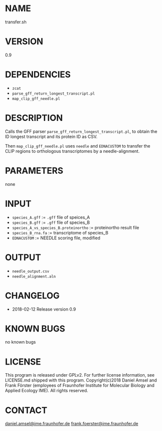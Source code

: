 # NAME
transfer.sh
# VERSION
0.9
# DEPENDENCIES
- `zcat`
- `parse_gff_return_longest_transcript.pl`
- `map_clip_gff_needle.pl`
# DESCRIPTION
Calls the GFF parser `parse_gff_return_longest_transcript.pl`, to obtain the ID longest transcript and its protein ID as CSV.

Then `map_clip_gff_needle.pl` uses `needle` and `EDNACUSTOM` to transfer the CLIP regions to orthologous transcriptomes by a needle-alignment.
# PARAMETERS
none
# INPUT
- `species_A.gff` := `.gff` file of speices_A
- `species_B.gff` := `.gff` file of species_B
- `species_A_vs_species_B.proteinortho` := proteinortho result file
- `species_B_rna.fa` := transcriptome of species_B
- `EDNACUSTOM`  := NEEDLE scoring file, modified
# OUTPUT
- `needle_output.csv`
- `needle_alignment.aln`
# CHANGELOG
- 2018-02-12 Release version 0.9
# KNOWN BUGS
no known bugs
# LICENSE
This program is released under GPLv2. For further license information, see LICENSE.md shipped with this program.
Copyright(c)2018 Daniel Amsel and Frank Förster (employees of Fraunhofer Institute for Molecular Biology and Applied Ecology IME).
All rights reserved.
# CONTACT
daniel.amsel@ime.fraunhofer.de
frank.foerster@ime.fraunhofer.de
